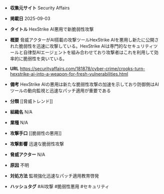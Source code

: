 - **収集元サイト**
Security Affairs

- **掲載日**
2025-09-03

- **タイトル**
HexStrike AI悪用で新脆弱性攻撃

- **概要**
脅威アクターがAI搭載の攻撃ツールHexStrike AIを悪用し新たに公開された脆弱性を迅速に攻撃している。HexStrike AIは専門的なセキュリティツールと自律型AIエージェントを組み合わせており攻撃者はこれを利用して効率的に脆弱性を突いている。

- **URL**
https://securityaffairs.com/181878/cyber-crime/crooks-turn-hexstrike-ai-into-a-weapon-for-fresh-vulnerabilities.html

- **備考**
HexStrike AIの悪用は新たな脆弱性攻撃の加速を示しており防御側はAIツールの動向監視と迅速なパッチ適用が重要である

- **分類**
[[脅威トレンド]]

- **組織名**
N/A

- **業種**
N/A

- **攻撃手口**
[[脆弱性の悪用]]

- **攻撃影響**
迅速な脆弱性攻撃

- **脅威アクター**
N/A

- **原因**
不明

- **対処方法**
監視強化迅速なパッチ適用教育啓発

- **ハッシュタグ**
#AI攻撃 #脆弱性悪用 #セキュリティ
